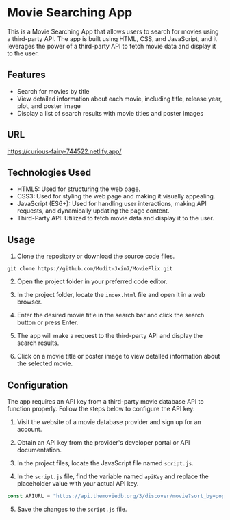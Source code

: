 # Movie Searching App

This is a Movie Searching App that allows users to search for movies using a third-party API. The app is built using HTML, CSS, and JavaScript, and it leverages the power of a third-party API to fetch movie data and display it to the user.

## Features

- Search for movies by title
- View detailed information about each movie, including title, release year, plot, and poster image
- Display a list of search results with movie titles and poster images

 ## URL 
https://curious-fairy-744522.netlify.app/

## Technologies Used

- HTML5: Used for structuring the web page.
- CSS3: Used for styling the web page and making it visually appealing.
- JavaScript (ES6+): Used for handling user interactions, making API requests, and dynamically updating the page content.
- Third-Party API: Utilized to fetch movie data and display it to the user.

## Usage

1. Clone the repository or download the source code files.

```
git clone https://github.com/Mudit-Jxin7/MovieFlix.git
```

2. Open the project folder in your preferred code editor.

3. In the project folder, locate the `index.html` file and open it in a web browser.

4. Enter the desired movie title in the search bar and click the search button or press Enter.

5. The app will make a request to the third-party API and display the search results.

6. Click on a movie title or poster image to view detailed information about the selected movie.

## Configuration

The app requires an API key from a third-party movie database API to function properly. Follow the steps below to configure the API key:

1. Visit the website of a movie database provider and sign up for an account.

2. Obtain an API key from the provider's developer portal or API documentation.

3. In the project files, locate the JavaScript file named `script.js`.

4. In the `script.js` file, find the variable named `apiKey` and replace the placeholder value with your actual API key.

```javascript
const APIURL = "https://api.themoviedb.org/3/discover/movie?sort_by=popularity.desc&api_key=YOUR_API_KEY";
```

5. Save the changes to the `script.js` file.
